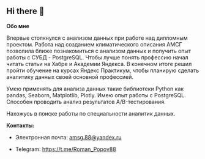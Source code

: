 ## Hi there 👋

**Обо мне**

Впервые столкнулся с анализом данных при работе над дипломным проектом. Работа над созданием климатического описания АМСГ позволила ближе познакомиться с анализом данных и получить опыт работы с СУБД - PostgreSQL. Чтобы лучше понять профессию начал читать статьи на Хабре и Академии Яндекса. В конечном итоге решил пройти обучение на курсах Яндекс Практикум, чтобы планирую сделать аналитику данных своей основной профессией.


Умею применять для анализа данных такие библиотеки Python как pandas, Seaborn, Matplotlib, Plotly. Имею опыт работы с PostgreSQL. Способен проводить анализ результатов A/B-тестирования.

Нахожусь в поиске работы по специальности аналитик данных.

**Контакты:**

* Электронная почта: amsg.88@yandex.ru

* Telegram: https://t.me/Roman_Popov88
 



